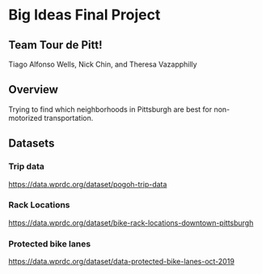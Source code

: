 # Big Ideas Final Project
## Team Tour de Pitt!
Tiago Alfonso Wells, Nick Chin, and Theresa Vazapphilly

## Overview
Trying to find which neighborhoods in Pittsburgh are best for non-motorized transportation.

## Datasets
### Trip data
https://data.wprdc.org/dataset/pogoh-trip-data

### Rack Locations
https://data.wprdc.org/dataset/bike-rack-locations-downtown-pittsburgh

### Protected bike lanes
https://data.wprdc.org/dataset/data-protected-bike-lanes-oct-2019
